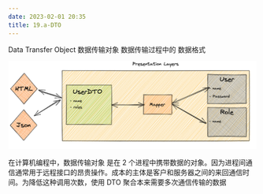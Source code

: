 ```yaml
---
date: 2023-02-01 20:35
title: 19.a-DTO
---
```


Data Transfer Object 数据传输对象
数据传输过程中的 数据格式

![](./_images/image-2023-02-01_20-39-16-712-19.a-dto.png)

在计算机编程中，数据传输对象 是在 2 个进程中携带数据的对象。因为进程间通信通常用于远程接口的昂贵操作。成本的主体是客户和服务器之间的来回通信时间。为降低这种调用次数，使用 DTO 聚合本来需要多次通信传输的数据